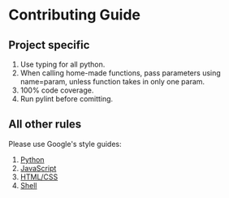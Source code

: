 # Contributing Guide

## Project specific
1. Use typing for all python.
2. When calling home-made functions, pass parameters using name=param, unless function 
takes in only one param.
3. 100% code coverage.
4. Run pylint before comitting.

## All other rules
Please use Google's style guides:
1. [Python](https://google.github.io/styleguide/pyguide.html)
2. [JavaScript](https://google.github.io/styleguide/jsguide.html)
3. [HTML/CSS](https://google.github.io/styleguide/htmlcssguide.html)
4. [Shell](https://google.github.io/styleguide/shellguide.html) 